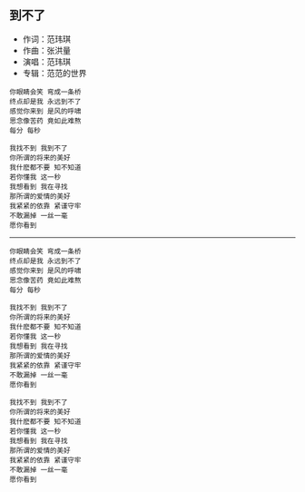 ## 到不了

* 作词：范玮琪
* 作曲：张洪量
* 演唱：范玮琪
* 专辑：范范的世界

```
你眼睛会笑 弯成一条桥
终点却是我 永远到不了
感觉你来到 是风的呼啸
思念像苦药 竟如此难熬
每分 每秒

我找不到 我到不了
你所谓的将来的美好
我什麽都不要 知不知道
若你懂我 这一秒
我想看到 我在寻找
那所谓的爱情的美好
我紧紧的依靠 紧谨守牢
不敢漏掉 一丝一毫
愿你看到
```

---

```
你眼睛会笑 弯成一条桥
终点却是我 永远到不了
感觉你来到 是风的呼啸
思念像苦药 竟如此难熬
每分 每秒

我找不到 我到不了
你所谓的将来的美好
我什麽都不要 知不知道
若你懂我 这一秒
我想看到 我在寻找
那所谓的爱情的美好
我紧紧的依靠 紧谨守牢
不敢漏掉 一丝一毫
愿你看到

我找不到 我到不了
你所谓的将来的美好
我什麽都不要 知不知道
若你懂我 这一秒
我想看到 我在寻找
那所谓的爱情的美好
我紧紧的依靠 紧谨守牢
不敢漏掉 一丝一毫
愿你看到
```
